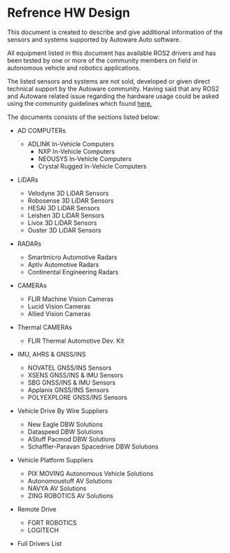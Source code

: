 # Refrence HW Design

This document is created to describe and give additional information of the sensors and systems supported by Autoware.Auto software.

All equipment listed in this document has available ROS2 drivers and has been tested by one or more of the community members on field in autonomous vehicle and robotics applications.

The listed sensors and systems are not sold, developed or given direct technical support by the Autoware community. Having said that any ROS2 and Autoware related issue regarding the hardware usage could be asked using the community guidelines which found [here.](https://answers.ros.org/questions/ask/?tags=autoware)

The documents consists of the sections listed below:

- AD COMPUTERs

  - ADLINK In-Vehicle Computers
    - NXP In-Vehicle Computers
    - NEOUSYS In-Vehicle Computers
    - Crystal Rugged In-Vehicle Computers

- LiDARs

  - Velodyne 3D LiDAR Sensors
  - Robosense 3D LiDAR Sensors
  - HESAI 3D LiDAR Sensors
  - Leishen 3D LiDAR Sensors
  - Livox 3D LiDAR Sensors
  - Ouster 3D LiDAR Sensors

- RADARs

  - Smartmicro Automotive Radars
  - Aptiv Automotive Radars
  - Continental Engineering Radars

- CAMERAs

  - FLIR Machine Vision Cameras
  - Lucid Vision Cameras
  - Allied Vision Cameras

- Thermal CAMERAs

  - FLIR Thermal Automotive Dev. Kit

- IMU, AHRS & GNSS/INS

  - NOVATEL GNSS/INS Sensors
  - XSENS GNSS/INS & IMU Sensors
  - SBG GNSS/INS & IMU Sensors
  - Applanix GNSS/INS Sensors
  - POLYEXPLORE GNSS/INS Sensors

- Vehicle Drive By Wire Suppliers

  - New Eagle DBW Solutions
  - Dataspeed DBW Solutions
  - AStuff Pacmod DBW Solutions
  - Schaffler-Paravan Spacedrive DBW Solutions

- Vehicle Platform Suppliers

  - PIX MOVING Autonomous Vehicle Solutions
  - Autonomoustuff AV Solutions
  - NAVYA AV Solutions
  - ZING ROBOTICS AV Solutions

- Remote Drive

  - FORT ROBOTICS
  - LOGITECH

- Full Drivers List
